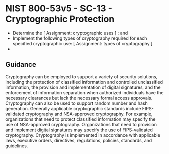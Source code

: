 # NIST 800-53v5 - SC-13 - Cryptographic Protection
- Determine the \[ Assignment: cryptographic uses \] ; and
- Implement the following types of cryptography required for each specified cryptographic use: \[ Assignment: types of cryptography \].
- 
## Guidance
Cryptography can be employed to support a variety of security solutions, including the protection of classified information and controlled unclassified information, the provision and implementation of digital signatures, and the enforcement of information separation when authorized individuals have the necessary clearances but lack the necessary formal access approvals. Cryptography can also be used to support random number and hash generation. Generally applicable cryptographic standards include FIPS-validated cryptography and NSA-approved cryptography. For example, organizations that need to protect classified information may specify the use of NSA-approved cryptography. Organizations that need to provision and implement digital signatures may specify the use of FIPS-validated cryptography. Cryptography is implemented in accordance with applicable laws, executive orders, directives, regulations, policies, standards, and guidelines.